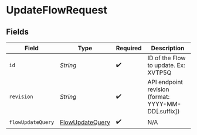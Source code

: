 # UpdateFlowRequest


## Fields

| Field                                                         | Type                                                          | Required                                                      | Description                                                   |
| ------------------------------------------------------------- | ------------------------------------------------------------- | ------------------------------------------------------------- | ------------------------------------------------------------- |
| `id`                                                          | *String*                                                      | :heavy_check_mark:                                            | ID of the Flow to update. Ex: XVTP5Q                          |
| `revision`                                                    | *String*                                                      | :heavy_check_mark:                                            | API endpoint revision (format: YYYY-MM-DD[.suffix])           |
| `flowUpdateQuery`                                             | [FlowUpdateQuery](../../models/components/FlowUpdateQuery.md) | :heavy_check_mark:                                            | N/A                                                           |
